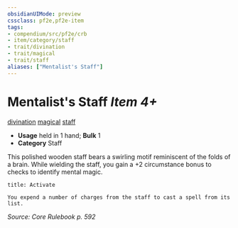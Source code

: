 ```yaml
---
obsidianUIMode: preview
cssclass: pf2e,pf2e-item
tags:
- compendium/src/pf2e/crb
- item/category/staff
- trait/divination
- trait/magical
- trait/staff
aliases: ["Mentalist's Staff"]
---
```

# Mentalist's Staff *Item 4+*  
[divination](/rules/traits/divination.md)  [magical](/rules/traits/magical.md)  [staff](/rules/traits/staff.md)  

- **Usage** held in 1 hand; **Bulk** 1
- **Category** Staff

This polished wooden staff bears a swirling motif reminiscent of the folds of a brain. While wielding the staff, you gain a +2 circumstance bonus to checks to identify mental magic.

```ad-embed-ability
title: Activate

You expend a number of charges from the staff to cast a spell from its list.
```

*Source: Core Rulebook p. 592*